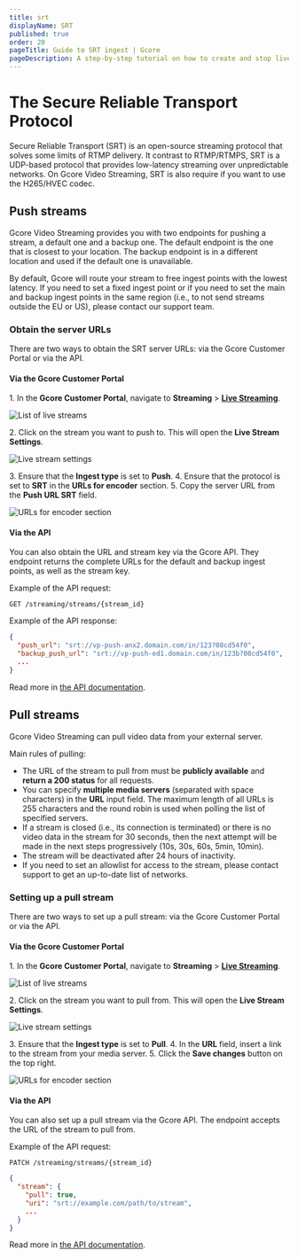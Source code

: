 ```yaml
---
title: srt
displayName: SRT
published: true
order: 20
pageTitle: Guide to SRT ingest | Gcore
pageDescription: A step-by-step tutorial on how to create and stop live streams using Gcore's interface or customer's environment.
---
```


# The Secure Reliable Transport Protocol

Secure Reliable Transport (SRT) is an open-source streaming protocol that solves some limits of RTMP delivery. It contrast to RTMP/RTMPS, SRT is a UDP-based protocol that provides low-latency streaming over unpredictable networks. On Gcore Video Streaming, SRT is also require if you want to use the H265/HVEC codec.

## Push streams

Gcore Video Streaming provides you with two endpoints for pushing a stream, a default one and a backup one. The default endpoint is the one that is closest to your location. The backup endpoint is in a different location and used if the default one is unavailable.

By default, Gcore will route your stream to free ingest points with the lowest latency. If you need to set a fixed ingest point or if you need to set the main and backup ingest points in the same region (i.e., to not send streams outside the EU or US), please contact our support team.

### Obtain the server URLs

There are two ways to obtain the SRT server URLs: via the Gcore Customer Portal or via the API.

#### Via the Gcore Customer Portal

1\. In the **Gcore Customer Portal**, navigate to **Streaming** > <a href="https://portal.gcore.com/streaming/streaming/list">**Live Streaming**</a>.

<img src="https://assets.gcore.pro/docs/streaming-platform/live-streaming/create-a-live-stream/live-stream-list.png" alt="List of live streams">

2\. Click on the stream you want to push to. This will open the **Live Stream Settings**.

<img src="https://assets.gcore.pro/docs/streaming-platform/live-streaming/create-a-live-stream/live-stream-settings.png" alt="Live stream settings">

3\. Ensure that the **Ingest type** is set to **Push**.
4\. Ensure that the protocol is set to **SRT** in the **URLs for encoder** section.
5\. Copy the server URL from the **Push URL SRT** field.

<img src="https://assets.gcore.pro/docs/streaming-platform/live-streaming/create-a-live-stream/urls-for-encoder.png" alt="URLs for encoder section">

#### Via the API

You can also obtain the URL and stream key via the Gcore API. They endpoint returns the complete URLs for the default and backup ingest points, as well as the stream key.

Example of the API request:

```http
GET /streaming/streams/{stream_id}
```

Example of the API response:

```json
{
  "push_url": "srt://vp-push-anx2.domain.com/in/123?08cd54f0",
  "backup_push_url": "srt://vp-push-ed1.domain.com/in/123b?08cd54f0",
  ...
}
```

Read more in <a href="https://api.gcore.com/docs/streaming#tag/Streams/operation/post_streams_id" target="_blank">the API documentation</a>.

## Pull streams

Gcore Video Streaming can pull video data from your external server.

Main rules of pulling:

-   The URL of the stream to pull from must be **publicly available** and **return a 200 status** for all requests.
-   You can specify **multiple media servers** (separated with space characters) in the **URL** input field. The maximum length of all URLs is 255 characters and the round robin is used when polling the list of specified servers.
-   If a stream is closed (i.e., its connection is terminated) or there is no video data in the stream for 30 seconds, then the next attempt will be made in the next steps progressively (10s, 30s, 60s, 5min, 10min).
-   The stream will be deactivated after 24 hours of inactivity.
-   If you need to set an allowlist for access to the stream, please contact support to get an up-to-date list of networks.

### Setting up a pull stream

There are two ways to set up a pull stream: via the Gcore Customer Portal or via the API.

#### Via the Gcore Customer Portal

1\. In the **Gcore Customer Portal**, navigate to **Streaming** > <a href="https://portal.gcore.com/streaming/streaming/list">**Live Streaming**</a>.

<img src="https://assets.gcore.pro/docs/streaming-platform/live-streaming/create-a-live-stream/live-stream-list.png" alt="List of live streams">

2\. Click on the stream you want to pull from. This will open the **Live Stream Settings**.

<img src="https://assets.gcore.pro/docs/streaming-platform/live-streaming/create-a-live-stream/live-stream-settings.png" alt="Live stream settings">

3\. Ensure that the **Ingest type** is set to **Pull**.
4\. In the **URL** field, insert a link to the stream from your media server.
5\. Click the **Save changes** button on the top right.

<img src="https://assets.gcore.pro/docs/streaming-platform/live-streaming/create-a-live-stream/urls-for-encoder.png" alt="URLs for encoder section">

#### Via the API

You can also set up a pull stream via the Gcore API. The endpoint accepts the URL of the stream to pull from.

Example of the API request:

```http
PATCH /streaming/streams/{stream_id}
```

```json
{
  "stream": {
    "pull": true,
    "uri": "srt://example.com/path/to/stream",
    ...
  }
}
```

Read more in <a href="https://api.gcore.com/docs/streaming#tag/Streams/operation/patch_streams_id" target="_blank">the API documentation</a>.
